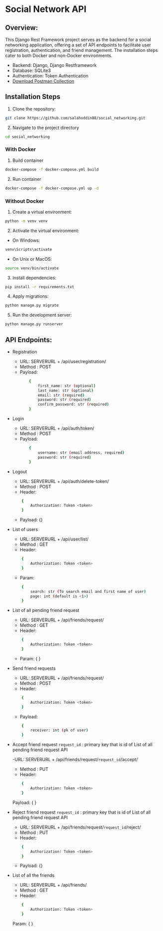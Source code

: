 # Social Network API

## Overview:
This Django Rest Framework project serves as the backend for a social networking application, offering a set of API endpoints to facilitate user registration, authentication, and friend management. The installation steps cater to both Docker and non-Docker environments.

- Backend: Django, Django Restframework
- Database: SQLite3
- Authentication: Token Authentication
- [Download Postman Collection](https://raw.githubusercontent.com/salahoddin88/social_networking/main/README.md)

## Installation Steps
1. Clone the repository:
```sh
git clone https://github.com/salahoddin88/social_networking.git
```
2. Navigate to the project directory
```sh
cd social_networking
```
### With Docker
1. Build container
```sh
docker-compose -f docker-compose.yml build
```
2. Run container
```sh
docker-compose -f docker-compose.yml up -d
```
### Without Docker
1. Create a virtual environment:
```sh
python -m venv venv
```
2. Activate the virtual environment:
- On Windows:
```sh
venv\Scripts\activate
```
- On Unix or MacOS:
```sh
source venv/bin/activate
```
3. Install dependencies:
```sh
pip install -r requirements.txt
```
4. Apply migrations:
```sh
python manage.py migrate
```
5. Run the development server:
```sh
python manage.py runserver
```



## API Endpoints:
- Registration
    - URL: SERVERURL + /api/user/registration/
    - Method : POST
    - Payload:
        ```sh
            {
                first_name: str (optional)
                last_name: str (optional)
                email: str (required)
                password: str (required)
                confirm_password: str (required)
            }
        ```

- Login
    - URL: SERVERURL + /api/auth/token/
    - Method : POST
    - Payload:
        ```sh
            {
                username: str (email address, required)
                password: str (required)
            }
        ```
- Logout
    - URL: SERVERURL + /api/auth/delete-token/
    - Method : POST
    - Header:
    ```sh
        {
            Authorization: Token <token>
        }
    ```
    - Payload: {}

- List of users
    - URL: SERVERURL + /api/user/list/
    - Method : GET
    - Header:
    ```sh
        {
            Authorization: Token <token>
        }
    ```
    - Param:
    ```sh
        {
            search: str (To search email and first name of user)
            page: int (default is <1>)
        }
    ```

- List of all pending friend request
    - URL: SERVERURL + /api/friends/request/
    - Method : GET
    - Header:
    ```sh
        {
            Authorization: Token <token>
        }
    ```
    - Param:  { }

- Send friend requests

    - URL: SERVERURL + /api/friends/request/
    - Method : POST
    - Header:
    ```sh
        {
            Authorization: Token <token>
        }
    ```
    - Payload:
    ```sh
        {
            receiver: int (pk of user)
        }
    ```

- Accept friend request
`request_id` : primary key that is id of List of all pending friend request API

    -URL: SERVERURL + /api/friends/request/`request_id`/accept/
    - Method : PUT
    - Header:
    ```sh
        {
            Authorization: Token <token>
        }
    ```
    Payload: { }

- Reject friend request
    `request_id` : primary key that is id of List of all pending friend request API
    - URL: SERVERURL + /api/friends/request/`request_id`/reject/
    - Method : PUT
    - Header:
    ```sh
        {
            Authorization: Token <token>
        }
    ```
    - Payload: {}

- List of all the friends

    - URL: SERVERURL + /api/friends/
    - Method : GET
    - Header:
    ```sh
        {
            Authorization: Token <token>
        }
    ```
    Param: { }
